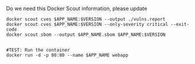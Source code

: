 Do we need this Docker Scout information, please update


```
docker scout cves $APP_NAME:$VERSION --output ./vulns.report
docker scout cves $APP_NAME:$VERSION --only-severity critical --exit-code
docker scout sbom --output $APP_NAME.sbom $APP_NAME:$VERSION


#TEST: Run the container
docker run -d -p 80:80 --name $APP_NAME webapp
```
